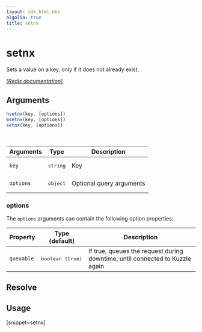 ```yaml
---
layout: sdk.html.hbs
algolia: true
title: setnx
---
```


# setnx


Sets a value on a key, only if it does not already exist.

[[_Redis documentation_]](https://redis.io/commands/setnx)

## Arguments

```js
hsetnx(key, [options])
msetnx(key, [options])
setnx(key, [options])

```

<br/>

| Arguments    | Type    | Description |
|--------------|---------|-------------|
| `key` | <pre>string</pre> | Key |
| ``options`` | <pre>object</pre> | Optional query arguments |

### options

The `options` arguments can contain the following option properties:

| Property   | Type (default)   | Description                       |
| ---------- | ------- | --------------------------------- |
| `queuable` | <pre>boolean (true)</pre> | If true, queues the request during downtime, until connected to Kuzzle again |

## Resolve

## Usage

[snippet=setnx]
